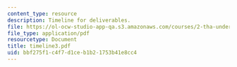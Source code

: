 ```yaml
---
content_type: resource
description: Timeline for deliverables.
file: https://ol-ocw-studio-app-qa.s3.amazonaws.com/courses/2-tha-undergraduate-thesis-for-course-2-a-january-iap-2007/bbf275f1c4f7d1ceb1b21753b41e8cc4_timeline3.pdf
file_type: application/pdf
resourcetype: Document
title: timeline3.pdf
uid: bbf275f1-c4f7-d1ce-b1b2-1753b41e8cc4
---
```

